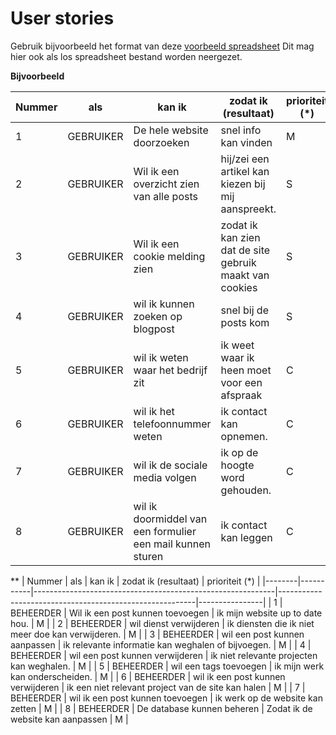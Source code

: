 # User stories

Gebruik bijvoorbeeld het format van deze [voorbeeld spreadsheet]
Dit mag hier ook als los spreadsheet bestand worden neergezet.

[voorbeeld spreadsheet]: <https://www.mountaingoatsoftware.com/blog/a-sample-format-for-a-spreadsheet-based-product-backlog>

**Bijvoorbeeld**

| Nummer | als       | kan ik                                                     | zodat ik  (resultaat)                                   | prioriteit (*) |
|--------|-----------|------------------------------------------------------------|---------------------------------------------------------|----------------|
| 1      | GEBRUIKER | De hele website doorzoeken                                 | snel info kan vinden                                    | M              |
| 2      | GEBRUIKER | Wil ik een overzicht zien van alle posts                   | hij/zei een artikel kan kiezen bij mij aanspreekt.      | S              |
| 3      | GEBRUIKER | Wil ik een cookie melding zien                             | zodat ik kan zien dat de site gebruik maakt van cookies | S              |
| 4      | GEBRUIKER | wil ik kunnen zoeken op blogpost                           | snel bij de posts kom                                   | S              |
| 5      | GEBRUIKER | wil ik weten waar het bedrijf zit                          | ik weet waar ik heen moet voor een afspraak             | C              |
| 6      | GEBRUIKER | wil ik het telefoonnummer weten                            | ik contact kan opnemen.                                 | C              |
| 7      | GEBRUIKER | wil ik de sociale media volgen                             | ik op de hoogte word gehouden.                          | C              |
| 8      | GEBRUIKER | wil ik doormiddel van een formulier een mail kunnen sturen | ik contact kan leggen                                   | C              | 
**
| Nummer | als       | kan ik                                                     | zodat ik  (resultaat)                                   | prioriteit (*) |
|--------|-----------|------------------------------------------------------------|---------------------------------------------------------|----------------|
| 1 | BEHEERDER		 | Wil ik een post kunnen toevoegen  					   	  | ik mijn website up to date hou.                         | M 			 |
| 2 | BEHEERDER 	 | wil dienst verwijderen             						  | ik diensten die ik niet meer doe kan verwijderen.       | M 			 |
| 3 | BEHEERDER		 | wil een post kunnen aanpassen    						  | ik relevante informatie kan weghalen of bijvoegen.      | M 			 |
| 4 | BEHEERDER		 | wil een post kunnen verwijderen   						  | ik niet relevante projecten kan weghalen.               | M 			 |
| 5 | BEHEERDER		 | wil een tags toevoegen             						  | ik mijn werk kan onderscheiden.                         | M 			 |
| 6 | BEHEERDER		 | wil ik een post kunnen verwijderen 						  | ik een niet relevant project van de site kan halen      | M 			 |
| 7 | BEHEERDER		 | wil ik een post kunnen toevoegen  						  | ik werk op de website kan zetten                        | M 			 |
| 8 | BEHEERDER		 | De database kunnen beheren        						  | Zodat ik de website kan aanpassen                       | M 			 |